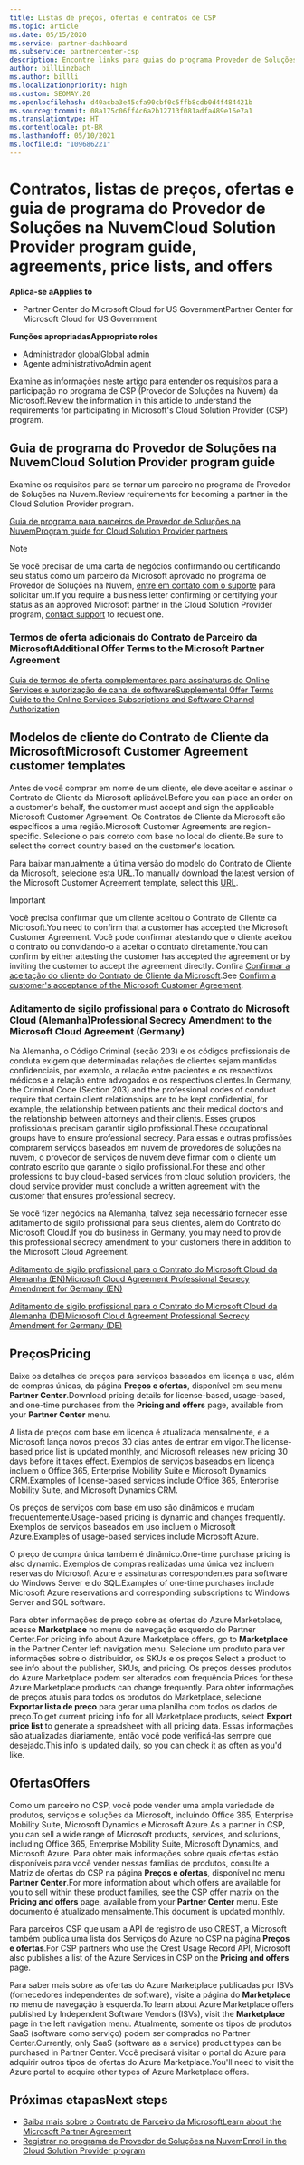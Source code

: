 ```yaml
---
title: Listas de preços, ofertas e contratos de CSP
ms.topic: article
ms.date: 05/15/2020
ms.service: partner-dashboard
ms.subservice: partnercenter-csp
description: Encontre links para guias do programa Provedor de Soluções na Nuvem, contratos de parceiros, contratos de clientes, listas de preços e ofertas.
author: billLinzbach
ms.author: billli
ms.localizationpriority: high
ms.custom: SEOMAY.20
ms.openlocfilehash: d40acba3e45cfa90cbf0c5ffb8cdb0d4f484421b
ms.sourcegitcommit: 08a175c06ff4c6a2b12713f081adfa489e16e7a1
ms.translationtype: HT
ms.contentlocale: pt-BR
ms.lasthandoff: 05/10/2021
ms.locfileid: "109686221"
---
```

# <a name="cloud-solution-provider-program-guide-agreements-price-lists-and-offers"></a><span data-ttu-id="bc604-103">Contratos, listas de preços, ofertas e guia de programa do Provedor de Soluções na Nuvem</span><span class="sxs-lookup"><span data-stu-id="bc604-103">Cloud Solution Provider program guide, agreements, price lists, and offers</span></span>

<span data-ttu-id="bc604-104">**Aplica-se a**</span><span class="sxs-lookup"><span data-stu-id="bc604-104">**Applies to**</span></span>

- <span data-ttu-id="bc604-105">Partner Center do Microsoft Cloud for US Government</span><span class="sxs-lookup"><span data-stu-id="bc604-105">Partner Center for Microsoft Cloud for US Government</span></span>

<span data-ttu-id="bc604-106">**Funções apropriadas**</span><span class="sxs-lookup"><span data-stu-id="bc604-106">**Appropriate roles**</span></span>

- <span data-ttu-id="bc604-107">Administrador global</span><span class="sxs-lookup"><span data-stu-id="bc604-107">Global admin</span></span>
- <span data-ttu-id="bc604-108">Agente administrativo</span><span class="sxs-lookup"><span data-stu-id="bc604-108">Admin agent</span></span>

<span data-ttu-id="bc604-109">Examine as informações neste artigo para entender os requisitos para a participação no programa de CSP (Provedor de Soluções na Nuvem) da Microsoft.</span><span class="sxs-lookup"><span data-stu-id="bc604-109">Review the information in this article to understand the requirements for participating in Microsoft's Cloud Solution Provider (CSP) program.</span></span>

## <a name="cloud-solution-provider-program-guide"></a><span data-ttu-id="bc604-110">Guia de programa do Provedor de Soluções na Nuvem</span><span class="sxs-lookup"><span data-stu-id="bc604-110">Cloud Solution Provider program guide</span></span>

<span data-ttu-id="bc604-111">Examine os requisitos para se tornar um parceiro no programa de Provedor de Soluções na Nuvem.</span><span class="sxs-lookup"><span data-stu-id="bc604-111">Review requirements for becoming a partner in the Cloud Solution Provider program.</span></span>

[<span data-ttu-id="bc604-112">Guia de programa para parceiros de Provedor de Soluções na Nuvem</span><span class="sxs-lookup"><span data-stu-id="bc604-112">Program guide for Cloud Solution Provider partners</span></span>](https://go.microsoft.com/fwlink/p/?LinkId=617100)

>[!Note]
><span data-ttu-id="bc604-113">Se você precisar de uma carta de negócios confirmando ou certificando seu status como um parceiro da Microsoft aprovado no programa de Provedor de Soluções na Nuvem, [entre em contato com o suporte](https://partner.microsoft.com/pcv/servicerequests/create) para solicitar um.</span><span class="sxs-lookup"><span data-stu-id="bc604-113">If you require a business letter confirming or certifying your status as an approved Microsoft partner in the Cloud Solution Provider program, [contact support](https://partner.microsoft.com/pcv/servicerequests/create) to request one.</span></span>

### <a name="additional-offer-terms-to-the-microsoft-partner-agreement"></a><span data-ttu-id="bc604-114">Termos de oferta adicionais do Contrato de Parceiro da Microsoft</span><span class="sxs-lookup"><span data-stu-id="bc604-114">Additional Offer Terms to the Microsoft Partner Agreement</span></span>

[<span data-ttu-id="bc604-115">Guia de termos de oferta complementares para assinaturas do Online Services e autorização de canal de software</span><span class="sxs-lookup"><span data-stu-id="bc604-115">Supplemental Offer Terms Guide to the Online Services Subscriptions and Software Channel Authorization</span></span>](https://query.prod.cms.rt.microsoft.com/cms/api/am/binary/RE3NOo7)

## <a name="microsoft-customer-agreement-customer-templates"></a><span data-ttu-id="bc604-116">Modelos de cliente do Contrato de Cliente da Microsoft</span><span class="sxs-lookup"><span data-stu-id="bc604-116">Microsoft Customer Agreement customer templates</span></span>

<span data-ttu-id="bc604-117">Antes de você comprar em nome de um cliente, ele deve aceitar e assinar o Contrato de Cliente da Microsoft aplicável.</span><span class="sxs-lookup"><span data-stu-id="bc604-117">Before you can place an order on a customer's behalf, the customer must accept and sign the applicable Microsoft Customer Agreement.</span></span> <span data-ttu-id="bc604-118">Os Contratos de Cliente da Microsoft são específicos a uma região.</span><span class="sxs-lookup"><span data-stu-id="bc604-118">Microsoft Customer Agreements are region-specific.</span></span> <span data-ttu-id="bc604-119">Selecione o país correto com base no local do cliente.</span><span class="sxs-lookup"><span data-stu-id="bc604-119">Be sure to select the correct country based on the customer's location.</span></span>

<span data-ttu-id="bc604-120">Para baixar manualmente a última versão do modelo do Contrato de Cliente da Microsoft, selecione esta [URL](https://aka.ms/customeragreement).</span><span class="sxs-lookup"><span data-stu-id="bc604-120">To manually download the latest version of the Microsoft Customer Agreement template, select this [URL](https://aka.ms/customeragreement).</span></span>

>[!IMPORTANT]
><span data-ttu-id="bc604-121">Você precisa confirmar que um cliente aceitou o Contrato de Cliente da Microsoft.</span><span class="sxs-lookup"><span data-stu-id="bc604-121">You need to confirm that a customer has accepted the Microsoft Customer Agreement.</span></span> <span data-ttu-id="bc604-122">Você pode confirmar atestando que o cliente aceitou o contrato ou convidando-o a aceitar o contrato diretamente.</span><span class="sxs-lookup"><span data-stu-id="bc604-122">You can confirm by either attesting the customer has accepted the agreement or by inviting the customer to accept the agreement directly.</span></span> <span data-ttu-id="bc604-123">Confira [Confirmar a aceitação do cliente do Contrato de Cliente da Microsoft](confirm-customer-agreement.md).</span><span class="sxs-lookup"><span data-stu-id="bc604-123">See [Confirm a customer's acceptance of the Microsoft Customer Agreement](confirm-customer-agreement.md).</span></span>

### <a name="professional-secrecy-amendment-to-the-microsoft-cloud-agreement-germany"></a><span data-ttu-id="bc604-124">Aditamento de sigilo profissional para o Contrato do Microsoft Cloud (Alemanha)</span><span class="sxs-lookup"><span data-stu-id="bc604-124">Professional Secrecy Amendment to the Microsoft Cloud Agreement (Germany)</span></span>

<span data-ttu-id="bc604-125">Na Alemanha, o Código Criminal (seção 203) e os códigos profissionais de conduta exigem que determinadas relações de clientes sejam mantidas confidenciais, por exemplo, a relação entre pacientes e os respectivos médicos e a relação entre advogados e os respectivos clientes.</span><span class="sxs-lookup"><span data-stu-id="bc604-125">In Germany, the Criminal Code (Section 203) and the professional codes of conduct require that certain client relationships are to be kept confidential, for example, the relationship between patients and their medical doctors and the relationship between attorneys and their clients.</span></span> <span data-ttu-id="bc604-126">Esses grupos profissionais precisam garantir sigilo profissional.</span><span class="sxs-lookup"><span data-stu-id="bc604-126">These occupational groups have to ensure professional secrecy.</span></span> <span data-ttu-id="bc604-127">Para essas e outras profissões comprarem serviços baseados em nuvem de provedores de soluções na nuvem, o provedor de serviços de nuvem deve firmar com o cliente um contrato escrito que garante o sigilo profissional.</span><span class="sxs-lookup"><span data-stu-id="bc604-127">For these and other professions to buy cloud-based services from cloud solution providers, the cloud service provider must conclude a written agreement with the customer that ensures professional secrecy.</span></span>

<span data-ttu-id="bc604-128">Se você fizer negócios na Alemanha, talvez seja necessário fornecer esse aditamento de sigilo profissional para seus clientes, além do Contrato do Microsoft Cloud.</span><span class="sxs-lookup"><span data-stu-id="bc604-128">If you do business in Germany, you may need to provide this professional secrecy amendment to your customers there in addition to the Microsoft Cloud Agreement.</span></span>

[<span data-ttu-id="bc604-129">Aditamento de sigilo profissional para o Contrato do Microsoft Cloud da Alemanha (EN)</span><span class="sxs-lookup"><span data-stu-id="bc604-129">Microsoft Cloud Agreement Professional Secrecy Amendment for Germany (EN)</span></span>](https://go.microsoft.com/fwlink/?linkid=2030827&clcid=0x409)

[<span data-ttu-id="bc604-130">Aditamento de sigilo profissional para o Contrato do Microsoft Cloud da Alemanha (DE)</span><span class="sxs-lookup"><span data-stu-id="bc604-130">Microsoft Cloud Agreement Professional Secrecy Amendment for Germany (DE)</span></span>](https://go.microsoft.com/fwlink/?linkid=2030827&clcid=0x407)

## <a name="pricing"></a><span data-ttu-id="bc604-131">Preços</span><span class="sxs-lookup"><span data-stu-id="bc604-131">Pricing</span></span>

<span data-ttu-id="bc604-132">Baixe os detalhes de preços para serviços baseados em licença e uso, além de compras únicas, da página **Preços e ofertas**, disponível em seu menu **Partner Center**.</span><span class="sxs-lookup"><span data-stu-id="bc604-132">Download pricing details for license-based, usage-based, and one-time purchases from the **Pricing and offers** page, available from your **Partner Center** menu.</span></span>

<span data-ttu-id="bc604-133">A lista de preços com base em licença é atualizada mensalmente, e a Microsoft lança novos preços 30 dias antes de entrar em vigor.</span><span class="sxs-lookup"><span data-stu-id="bc604-133">The license-based price list is updated monthly, and Microsoft releases new pricing 30 days before it takes effect.</span></span> <span data-ttu-id="bc604-134">Exemplos de serviços baseados em licença incluem o Office 365, Enterprise Mobility Suite e Microsoft Dynamics CRM.</span><span class="sxs-lookup"><span data-stu-id="bc604-134">Examples of license-based services include Office 365, Enterprise Mobility Suite, and Microsoft Dynamics CRM.</span></span> 

<span data-ttu-id="bc604-135">Os preços de serviços com base em uso são dinâmicos e mudam frequentemente.</span><span class="sxs-lookup"><span data-stu-id="bc604-135">Usage-based pricing is dynamic and changes frequently.</span></span> <span data-ttu-id="bc604-136">Exemplos de serviços baseados em uso incluem o Microsoft Azure.</span><span class="sxs-lookup"><span data-stu-id="bc604-136">Examples of usage-based services include Microsoft Azure.</span></span>

<span data-ttu-id="bc604-137">O preço de compra única também é dinâmico.</span><span class="sxs-lookup"><span data-stu-id="bc604-137">One-time purchase pricing is also dynamic.</span></span> <span data-ttu-id="bc604-138">Exemplos de compras realizadas uma única vez incluem reservas do Microsoft Azure e assinaturas correspondentes para software do Windows Server e do SQL.</span><span class="sxs-lookup"><span data-stu-id="bc604-138">Examples of one-time purchases include Microsoft Azure reservations and corresponding subscriptions to Windows Server and SQL software.</span></span>

<span data-ttu-id="bc604-139">Para obter informações de preço sobre as ofertas do Azure Marketplace, acesse **Marketplace** no menu de navegação esquerdo do Partner Center.</span><span class="sxs-lookup"><span data-stu-id="bc604-139">For pricing info about Azure Marketplace offers, go to **Marketplace** in the Partner Center left navigation menu.</span></span> <span data-ttu-id="bc604-140">Selecione um produto para ver informações sobre o distribuidor, os SKUs e os preços.</span><span class="sxs-lookup"><span data-stu-id="bc604-140">Select a product to see info about the publisher, SKUs, and pricing.</span></span> <span data-ttu-id="bc604-141">Os preços desses produtos do Azure Marketplace podem ser alterados com frequência.</span><span class="sxs-lookup"><span data-stu-id="bc604-141">Prices for these Azure Marketplace products can change frequently.</span></span> <span data-ttu-id="bc604-142">Para obter informações de preços atuais para todos os produtos do Marketplace, selecione **Exportar lista de preço** para gerar uma planilha com todos os dados de preço.</span><span class="sxs-lookup"><span data-stu-id="bc604-142">To get current pricing info for all Marketplace products, select **Export price list** to generate a spreadsheet with all pricing data.</span></span> <span data-ttu-id="bc604-143">Essas informações são atualizadas diariamente, então você pode verificá-las sempre que desejado.</span><span class="sxs-lookup"><span data-stu-id="bc604-143">This info is updated daily, so you can check it as often as you'd like.</span></span>

## <a name="offers"></a><span data-ttu-id="bc604-144">Ofertas</span><span class="sxs-lookup"><span data-stu-id="bc604-144">Offers</span></span>

<span data-ttu-id="bc604-145">Como um parceiro no CSP, você pode vender uma ampla variedade de produtos, serviços e soluções da Microsoft, incluindo Office 365, Enterprise Mobility Suite, Microsoft Dynamics e Microsoft Azure.</span><span class="sxs-lookup"><span data-stu-id="bc604-145">As a partner in CSP, you can sell a wide range of Microsoft products, services, and solutions, including Office 365, Enterprise Mobility Suite, Microsoft Dynamics, and Microsoft Azure.</span></span> <span data-ttu-id="bc604-146">Para obter mais informações sobre quais ofertas estão disponíveis para você vender nessas famílias de produtos, consulte a Matriz de ofertas do CSP na página **Preços e ofertas**, disponível no menu **Partner Center**.</span><span class="sxs-lookup"><span data-stu-id="bc604-146">For more information about which offers are available for you to sell within these product families, see the CSP offer matrix on the **Pricing and offers** page, available from your **Partner Center** menu.</span></span> <span data-ttu-id="bc604-147">Este documento é atualizado mensalmente.</span><span class="sxs-lookup"><span data-stu-id="bc604-147">This document is updated monthly.</span></span>

<span data-ttu-id="bc604-148">Para parceiros CSP que usam a API de registro de uso CREST, a Microsoft também publica uma lista dos Serviços do Azure no CSP na página **Preços e ofertas**.</span><span class="sxs-lookup"><span data-stu-id="bc604-148">For CSP partners who use the Crest Usage Record API, Microsoft also publishes a list of the Azure Services in CSP on the **Pricing and offers** page.</span></span>

<span data-ttu-id="bc604-149">Para saber mais sobre as ofertas do Azure Marketplace publicadas por ISVs (fornecedores independentes de software), visite a página do **Marketplace** no menu de navegação à esquerda.</span><span class="sxs-lookup"><span data-stu-id="bc604-149">To learn about Azure Marketplace offers published by Independent Software Vendors  (ISVs), visit the **Marketplace** page in the left navigation menu.</span></span> <span data-ttu-id="bc604-150">Atualmente, somente os tipos de produtos SaaS (software como serviço) podem ser comprados no Partner Center.</span><span class="sxs-lookup"><span data-stu-id="bc604-150">Currently, only SaaS (software as a service) product types can be purchased in Partner Center.</span></span> <span data-ttu-id="bc604-151">Você precisará visitar o portal do Azure para adquirir outros tipos de ofertas do Azure Marketplace.</span><span class="sxs-lookup"><span data-stu-id="bc604-151">You'll need to visit the Azure portal to acquire other types of Azure Marketplace offers.</span></span>

## <a name="next-steps"></a><span data-ttu-id="bc604-152">Próximas etapas</span><span class="sxs-lookup"><span data-stu-id="bc604-152">Next steps</span></span>

- [<span data-ttu-id="bc604-153">Saiba mais sobre o Contrato de Parceiro da Microsoft</span><span class="sxs-lookup"><span data-stu-id="bc604-153">Learn about the Microsoft Partner Agreement</span></span>](microsoft-partner-agreement.md)
- [<span data-ttu-id="bc604-154">Registrar no programa de Provedor de Soluções na Nuvem</span><span class="sxs-lookup"><span data-stu-id="bc604-154">Enroll in the Cloud Solution Provider program</span></span>](enrolling-in-the-csp-program.md)
